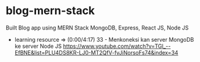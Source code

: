 # blog-mern-stack
Built Blog app using MERN Stack MongoDB, Express, React JS, Node JS

- learning resource => (0:00/4:17) 33 - Menkoneksi kan server MongoDB ke server Node JS 
https://www.youtube.com/watch?v=TGl_--EfBNE&list=PLU4DS8KR-LJ0-MT2QfV-fvJiNorsoFs74&index=34

